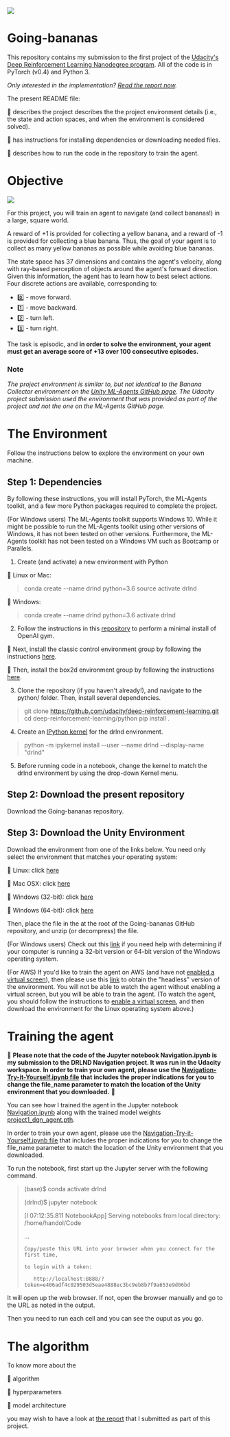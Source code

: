 <img src="https://user-images.githubusercontent.com/39020690/63669691-b5339300-c7a8-11e9-876b-d492f1781bc9.png">

# Going-bananas 

This repository contains my submission to the first project of the [Udacity's Deep Reinforcement Learning Nanodegree program](https://www.udacity.com/course/deep-reinforcement-learning-nanodegree--nd893).
All of the code is in PyTorch (v0.4) and Python 3. 

*Only interested in the implementation? [Read the report now](https://github.com/SabrinaPalis/Deep-Reinforcement-Learning-Nanodegree-Projects/blob/master/SabrinaPalis-Going-bananas-8f093a4/Report.pdf).*

The present README file:

:small_blue_diamond: describes the project describes the the project environment details (i.e., the state and action spaces, and when the environment is considered solved).

:small_blue_diamond: has instructions for installing dependencies or downloading needed files.

:small_blue_diamond: describes how to run the code in the repository to train the agent.


# Objective

<img src="https://user-images.githubusercontent.com/39020690/63669633-861d2180-c7a8-11e9-8973-458d65eb995f.gif">


For this project, you will train an agent to navigate (and collect bananas!) in a large, square world. 

A reward of +1 is provided for collecting a yellow banana, and a reward of -1 is provided for collecting a blue banana. Thus, the goal of your agent is to collect as many yellow bananas as possible while avoiding blue bananas.

The state space has 37 dimensions and contains the agent's velocity, along with ray-based perception of objects around the agent's forward direction. Given this information, the agent has to learn how to best select actions. Four discrete actions are available, corresponding to:

* :zero: - move forward.
* :one: - move backward.
* :two: - turn left.
* :three: - turn right.

The task is episodic, and **in order to solve the environment, your agent must get an average score of +13 over 100 consecutive episodes.**

### Note

*The project environment is similar to, but not identical to the Banana Collector environment on the [Unity ML-Agents GitHub page](https://github.com/Unity-Technologies/ml-agents/blob/master/docs/Learning-Environment-Examples.md#banana-collector).
The Udacity project submission used the environment that was provided as part of the project and not the one on the ML-Agents GitHub page.*

# The Environment 

Follow the instructions below to explore the environment on your own machine.

## Step 1: Dependencies

By following these instructions, you will install PyTorch, the ML-Agents toolkit, and a few more Python packages required to complete the project.

(For Windows users) The ML-Agents toolkit supports Windows 10. While it might be possible to run the ML-Agents toolkit using other versions of Windows, it has not been tested on other versions. Furthermore, the ML-Agents toolkit has not been tested on a Windows VM such as Bootcamp or Parallels. 

1. Create (and activate) a new environment with Python

:small_blue_diamond: Linux or Mac:

> conda create --name drlnd python=3.6
> source activate drlnd

:small_blue_diamond: Windows:

> conda create --name drlnd python=3.6 
> activate drlnd

2. Follow the instructions in this [repository](https://github.com/openai/gym) to perform a minimal install of OpenAI gym.

:small_blue_diamond: Next, install the classic control environment group by following the instructions [here](https://github.com/openai/gym#classic-control).

:small_blue_diamond: Then, install the box2d environment group by following the instructions [here](https://github.com/openai/gym#box2d).

3. Clone the repository (if you haven't already!), and navigate to the python/ folder. Then, install several dependencies.

> git clone https://github.com/udacity/deep-reinforcement-learning.git
> cd deep-reinforcement-learning/python
> pip install .

4. Create an [IPython kernel](https://ipython.readthedocs.io/en/stable/install/kernel_install.html) for the drlnd environment.

> python -m ipykernel install --user --name drlnd --display-name "drlnd"

5. Before running code in a notebook, change the kernel to match the drlnd environment by using the drop-down Kernel menu.

## Step 2: Download the present repository

Download the Going-bananas repository.

## Step 3: Download the Unity Environment 

Download the environment from one of the links below. You need only select the environment that matches your operating system:

:small_blue_diamond: Linux: click [here](
https://s3-us-west-1.amazonaws.com/udacity-drlnd/P1/Banana/Banana_Linux.zip)

:small_blue_diamond: Mac OSX: click [here](https://s3-us-west-1.amazonaws.com/udacity-drlnd/P1/Banana/Banana.app.zip)

:small_blue_diamond: Windows (32-bit): click [here](https://s3-us-west-1.amazonaws.com/udacity-drlnd/P1/Banana/Banana_Windows_x86.zip)

:small_blue_diamond: Windows (64-bit): click [here](https://s3-us-west-1.amazonaws.com/udacity-drlnd/P1/Banana/Banana_Windows_x86_64.zip)


Then, place the file in the at the root of the Going-bananas GitHub repository, and unzip (or decompress) the file.

(For Windows users) Check out this [link](https://support.microsoft.com/en-us/help/827218/how-to-determine-whether-a-computer-is-running-a-32-bit-version-or-64) if you need help with determining if your computer is running a 32-bit version or 64-bit version of the Windows operating system.

(For AWS) If you'd like to train the agent on AWS (and have not [enabled a virtual screen](https://github.com/Unity-Technologies/ml-agents/blob/master/docs/Training-on-Amazon-Web-Service.md)), then please use this [link](https://s3-us-west-1.amazonaws.com/udacity-drlnd/P1/Banana/Banana_Linux_NoVis.zip) to obtain the "headless" version of the environment. You will not be able to watch the agent without enabling a virtual screen, but you will be able to train the agent. (To watch the agent, you should follow the instructions to [enable a virtual screen](https://github.com/Unity-Technologies/ml-agents/blob/master/docs/Training-on-Amazon-Web-Service.md), and then download the environment for the Linux operating system above.)

# Training the agent

:banana: **Please note that the code of the Jupyter notebook Navigation.ipynb is my submission to the DRLND Navigation project. It was run in the Udacity workspace. In order to train your own agent, please use the [Navigation-Try-it-Yourself.ipynb file](https://github.com/SabrinaPalis/Going-bananas/blob/master/Navigation-Try-it-Yourself.ipynb) that includes the proper indications for you to change the file_name parameter to match the location of the Unity environment that you downloaded.** :banana:

You can see how I trained the agent in the Jupyter notebook [Navigation.ipynb](https://github.com/SabrinaPalis/Going-bananas/blob/master/Navigation.ipynb) along with the trained model weights [project1_dqn_agent.pth](https://github.com/SabrinaPalis/Going-bananas/blob/master/project1_dqn_agent.pth). 

In order to train your own agent, please use the [Navigation-Try-it-Yourself.ipynb file](https://github.com/SabrinaPalis/Going-bananas/blob/master/Navigation-Try-it-Yourself.ipynb) that includes the proper indications for you to change the file_name parameter to match the location of the Unity environment that you downloaded.

To run the notebook, first start up the Jupyter server with the following command.

> (base)$ conda activate drlnd
>
> (drlnd)$ jupyter notebook
>
> [I 07:12:35.811 NotebookApp] Serving notebooks from local directory: /home/handol/Code
>
> ...
>
>     Copy/paste this URL into your browser when you connect for the first time,
>
>     to login with a token:
>
>        http://localhost:8888/?token=e406adf4c029503d5eae4888ec3bc9eb8b7f9a653e9d06bd
>

It will open up the web browser. If not, open the browser manually and go to the URL as noted in the output.

Then you need to run each cell and you can see the ouput as you go.

# The algorithm

To know more about the 

:small_blue_diamond: algorithm 

:small_blue_diamond: hyperparameters

:small_blue_diamond: model architecture

you may wish to have a look at [the report](https://github.com/SabrinaPalis/Deep-Reinforcement-Learning-Nanodegree-Projects/blob/master/SabrinaPalis-Going-bananas-8f093a4/Report.pdf) that I submitted as part of this project.







